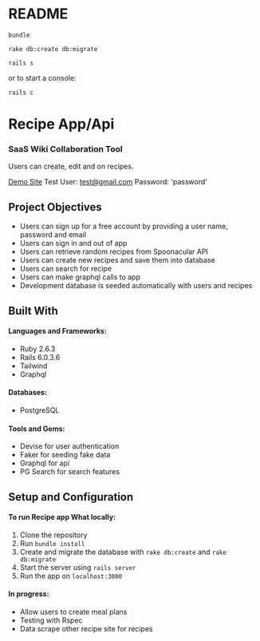 # README


```
bundle

rake db:create db:migrate

rails s
```

or to start a console:

```
rails c
```

# Recipe App/Api

### SaaS Wiki Collaboration Tool

Users can create, edit and on recipes.

[Demo Site](https://foodielarry-api.herokuapp.com/)
Test User: test@gmail.com
Password: 'password'

## Project Objectives

- Users can sign up for a free account by providing a user name, password and email
- Users can sign in and out of app
- Users can retrieve random recipes from Spoonacular API
- Users can create new recipes and save them into database
- Users can search for recipe
- Users can make graphql calls to app
- Development database is seeded automatically with users and recipes


## Built With

#### Languages and Frameworks:
- Ruby 2.6.3
- Rails 6.0.3.6
- Tailwind
- Graphql

#### Databases:
- PostgreSQL

#### Tools and Gems:
- Devise for user authentication
- Faker for seeding fake data
- Graphql for api
- PG Search for search features

## Setup and Configuration

#### To run Recipe app What locally:

1. Clone the repository
2. Run `bundle install`
3. Create and migrate the database with `rake db:create` and `rake db:migrate`
4. Start the server using `rails server`
5. Run the app on `localhost:3000`

#### In progress:
- Allow users to create meal plans
- Testing with Rspec
- Data scrape other recipe site for recipes
